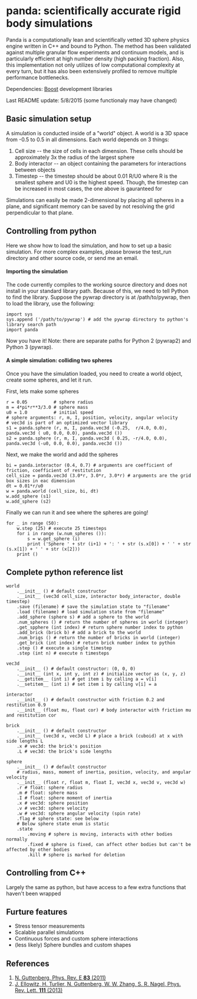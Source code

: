 # panda: scientifically accurate rigid body simulations

Panda is a computationally lean and scientifically vetted 3D sphere physics engine written in C++ and bound to Python. The method has been validated against multiple granular flow experiments and continuum models, and is particularly efficient at high number density (high packing fraction). Also, this implementation not only utilizes of low computational complexity at every turn, but it has also been extensively profiled to remove multiple performance bottlenecks.

Dependencies: [Boost](http://www.boost.org/) development libraries

Last README update: 5/8/2015 (some functionaly may have changed)

## Basic simulation setup

A simulation is conducted inside of a "world" object. A world is a 3D space from -0.5 to 0.5 in all dimensions. Each world depends on 3 things:

1. Cell size -- the size of cells in each dimension. These cells should be approximately 3x the radius of the largest sphere
2. Body interactor -- an object containing the parameters for interactions between objects
3. Timestep -- the timestep should be about 0.01 R/U0 where R is the smallest sphere and U0 is the highest speed. Though, the timestep can be increased in most cases, the one above is gauranteed for 

Simulations can easily be made 2-dimensional by placing all spheres in a plane, and significant memory can be saved by not resolving the grid perpendicular to that plane.

## Controlling from python

Here we show how to load the simulation, and how to set up a basic simulation. For more complex examples, please browse the test_run directory and other source code, or send me an email.

#### Importing the simulation

The code currently compiles to the working source directory and does not install in your standard library path. Because of this, we need to tell Python to find the library. Suppose the pywrap directory is at /path/to/pywrap, then to load the library, use the following:

    import sys
    sys.append ('/path/to/pywrap') # add the pywrap directory to python's library search path
    import panda

Now you have it! Note: there are separate paths for Python 2 (pywrap2) and Python 3 (pywrap).

#### A simple simulation: colliding two spheres
Once you have the simulation loaded, you need to create a world object, create some spheres, and let it run.

First, lets make some spheres

    r = 0.05          # sphere radius
    m = 4*pi*r**3/3.0 # sphere mass
    u0 = 1.0          # initial speed
    # sphere arguments: r, m, I, position, velocity, angular velocity
    # vec3d is part of an optimized vector library
    s1 = panda.sphere (r, m, I, panda.vec3d (-0.25,  r/4.0, 0.0), panda.vec3d ( u0, 0.0, 0.0), panda.vec3d ())
    s2 = panda.sphere (r, m, I, panda.vec3d ( 0.25, -r/4.0, 0.0), panda.vec3d (-u0, 0.0, 0.0), panda.vec3d ())

Next, we make the world and add the spheres

    bi = panda.interactor (0.4, 0.7) # arguments are coefficient of friction, coefficient of restitution
    cell_size = panda.vec3d (3.0*r, 3.0*r, 3.0*r) # arguments are the grid box sizes in eac dimension
    dt = 0.01*r/u0
    w = panda.world (cell_size, bi, dt)
    w.add_sphere (s1)
    w.add_sphere (s2)

Finally we can run it and see where the spheres are going!

    for _ in range (50):
        w.step (25) # execute 25 timesteps
        for i in range (w.num_spheres ()):
            s = w.get_sphere (i)
            print ('Sphere ' + str (i+1) + ': ' + str (s.x[0]) + ' ' + str (s.x[1]) + ' ' + str (x[2]))
        print ()

## Complete python reference list

    world
        .__init__ () # default constructor
        .__init__ (vec3d cell_size, interactor body_interactor, double timestep)
        .save (filename) # save the simulation state to "filename"
        .load (filename) # load simulation state from "filename"
        .add_sphere (sphere s) # add a sphere to the world
        .num_spheres () # return the number of spheres in world (integer)
        .get_spphere (int index) # return sphere number index to python
        .add_brick (brick b) # add a brick to the world
        .num_brigs () # return the number of bricks in world (integer)
        .get_brick (int index) # return brick number index to python
        .step () # execute a single timestep
        .step (int n) # execute n timesteps
        
    vec3d
        .__init__ () # default constructor: (0, 0, 0)
        .__init__ (int x, int y, int z) # initialize vector as (x, y, z)
        .__getitem__ (int i) # get item i by calling a = v[i]
        .__setitem__ (int i) # set item i by calling v[i] = a
        
    interactor
        .__init__ () # default constructor with friction 0.2 and restitution 0.9
        .__init__ (float mu, float cor) # body interactor with friction mu and restitution cor
        
    brick
        .__init__ () # default constructor
        .__init__ (vec3d x, vec3d L) # place a brick (cuboid) at x with side lengths L
        .x # vec3d: the brick's position
        .L # vec3d: the brick's side lengths
        
    sphere
        .__init__ () # default constructor
        # radius, mass, moment of inertia, position, velocity, and angular velocity
        .__init__ (float r, float m, float I, vec3d x, vec3d v, vec3d w) 
        .r # float: sphere radius
        .m # float: sphere mass
        .I # float: sphere moment of inertia
        .x # vec3d: sphere position
        .v # vec3d: sphere velocity
        .w # vec3d: sphere angular velocity (spin rate)
        .flag # sphere state: see below
        # Below sphere state enum is static
        .state
            .moving # sphere is moving, interacts with other bodies normally
            .fixed # sphere is fixed, can affect other bodies but can't be affected by other bodies
            .kill # sphere is marked for deletion

## Controlling from C++
Largely the same as python, but have access to a few extra functions that haven't been wrapped

## Furture features
* Stress tensor measurements
* Scalable parallel simulations
* Continuous forces and custom sphere interactions
* (less likely) Sphere bundles and custom shapes

## References
1. [N. Guttenberg, Phys. Rev. E **83** (2011)](http://journals.aps.org/pre/abstract/10.1103/PhysRevE.83.051306)
2. [J. Ellowitz, H. Turlier, N. Guttenberg, W. W. Zhang, S. R. Nagel, Phys. Rev. Lett. **111** (2013)](http://journals.aps.org/prl/abstract/10.1103/PhysRevLett.111.168001)
